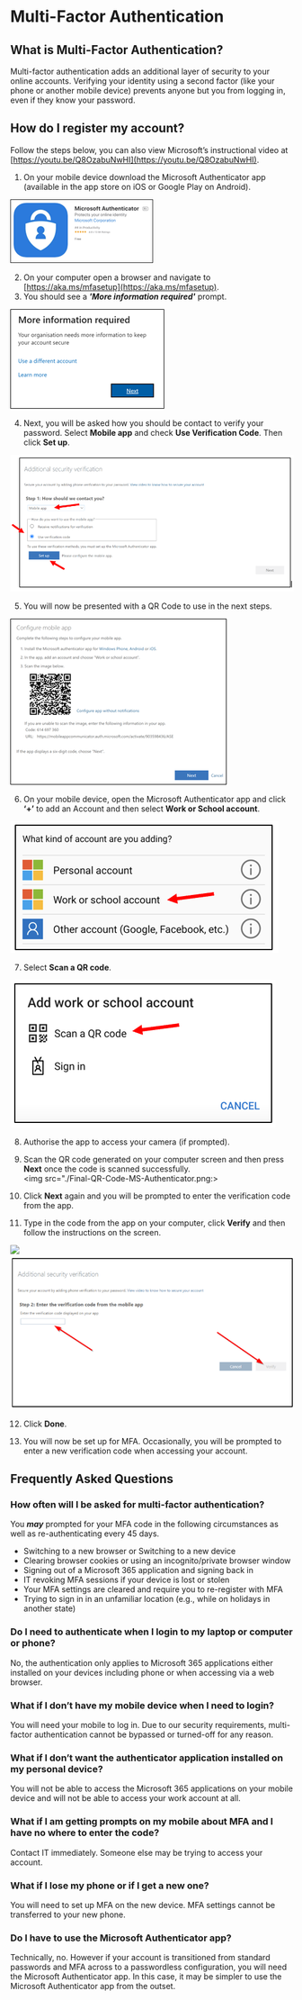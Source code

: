 # Multi-Factor Authentication
## What is Multi-Factor Authentication?
Multi-factor authentication adds an additional layer of security to your online accounts. Verifying your identity using a second factor (like your phone or another mobile device) prevents anyone but you from logging in, even if they know your password.

## How do I register my account?

Follow the steps below, you can also view Microsoft’s instructional video at [https://youtu.be/Q8OzabuNwHI](https://youtu.be/Q8OzabuNwHI).  

1.	On your mobile device download the Microsoft Authenticator app (available in the app store on iOS or Google Play on Android).
  <img src="./Download-MS-Authenticator.png">

2.	On your computer open a browser and navigate to [https://aka.ms/mfasetup](https://aka.ms/mfasetup).  
3.	You should see a **_'More information required'_** prompt.  
  <img src="./More-Information-MS-Authenticator.png">  

4.	Next, you will be asked how you should be contact to verify your password. Select **Mobile app** and check **Use Verification Code**. Then click **Set up**.  
  <img src="./Prompt-MS-Authenticator.png">

5.	You will now be presented with a QR Code to use in the next steps.  
  <img src="./QR-Code-MS-Authenticator.png">

6. On your mobile device, open the Microsoft Authenticator app and click **‘+’** to add an Account and then select **Work or School account**.  
  <img src="./Work-or-School-Account-MS-Authenticator.png">

7. Select **Scan a QR code**.  
  <img src="./Scan-QR-MS-Authenticator.png">
  
8.	Authorise the app to access your camera (if prompted).  
  
9.	Scan the QR code generated on your computer screen and then press **Next** once the code is scanned successfully.  
  <img src="./Final-QR-Code-MS-Authenticator.png:>

10.	Click **Next** again and you will be prompted to enter the verification code from the app.

11.	Type in the code from the app on your computer, click **Verify** and then follow the instructions on the screen.  
  <img src="./Code-Setup-MS-Authenticator.png">  
  <img src="./Code-Verify-MS-Authenticator.png">

12.	Click **Done**.

13.	You will now be set up for MFA. Occasionally, you will be prompted to enter a new verification code when accessing your account.

## Frequently Asked Questions
### How often will I be asked for multi-factor authentication?
You **_may_** prompted for your MFA code in the following circumstances as well as re-authenticating every 45 days.
* Switching to a new browser or Switching to a new device  
* Clearing browser cookies or using an incognito/private browser window
* Signing out of a Microsoft 365 application and signing back in  
* IT revoking MFA sessions if your device is lost or stolen
* Your MFA settings are cleared and require you to re-register with MFA
* Trying to sign in in an unfamiliar location (e.g., while on holidays in another state)

### Do I need to authenticate when I login to my laptop or computer or phone?
No, the authentication only applies to Microsoft 365 applications either installed on your devices including phone or when accessing via a web browser.

### What if I don’t have my mobile device when I need to login?
You will need your mobile to log in. Due to our security requirements, multi-factor authentication cannot be bypassed or turned-off for any reason. 

### What if I don’t want the authenticator application installed on my personal device?
You will not be able to access the Microsoft 365 applications on your mobile device and will not be able to access your work account at all.

### What if I am getting prompts on my mobile about MFA and I have no where to enter the code?
Contact IT immediately. Someone else may be trying to access your account.

### What if I lose my phone or if I get a new one?
You will need to set up MFA on the new device. MFA settings cannot be transferred to your new phone.

### Do I have to use the Microsoft Authenticator app?
Technically, no. However if your account is transitioned from standard passwords and MFA across to a passwordless configuration, you will need the Microsoft Authenticator app. In this case, it may be simpler to use the Microsoft Authenticator app from the outset.
